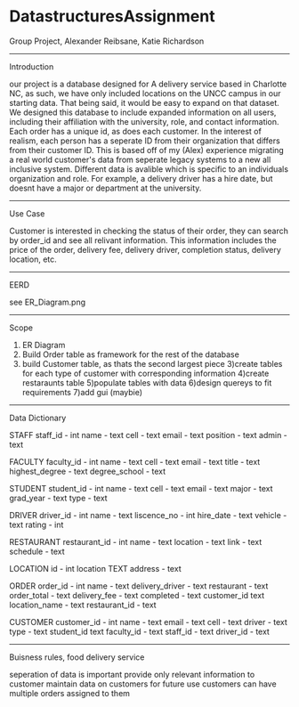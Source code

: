 # DatastructuresAssignment

Group Project, Alexander Reibsane, Katie Richardson

-------------------------------------------------------------------------------------------------------
Introduction

our project is a database designed for A delivery service based in Charlotte NC, as such, we have only included locations on the UNCC campus in our starting data. That being said, it would be easy to expand on that dataset. We designed this database to include expanded information on all users, including their affiliation with the university, role, and contact information. Each order has a unique id, as does each customer. In the interest of realism, each person has a seperate ID from their organization that differs from their customer ID. This is based off of my (Alex) experience migrating a real world customer's data from seperate legacy systems to a new all inclusive system. Different data is avalible which is specific to an individuals organization and role. For example, a delivery driver has a hire date, but doesnt have a major or department at the university.

---------------------------------------------------------------------------------------------------------
Use Case

Customer is interested in checking the status of their order, they can search by order_id and see all relivant information. This information includes the price of the order, delivery fee, delivery driver, completion status, delivery location, etc.

-------------------------------------------------------------------------------------------------------
EERD

see ER_Diagram.png

-----------------------------------------------------------------------------------------------------------------
Scope

1) ER Diagram
2) Build Order table as framework for the rest of the database
2) build Customer table, as thats the second largest piece
3)create tables for each type of customer with corresponding information
4)create restaraunts table
5)populate tables with data
6)design quereys to fit requirements
7)add gui (maybie)

-----------------------------------------------------------------------------------------------
Data Dictionary

STAFF
staff_id -  int
name - text
cell - text
email - text
position - text
admin - text

FACULTY
faculty_id - int
name - text
cell - text
email - text
title - text
highest_degree - text
degree_school - text

STUDENT
student_id - int
name - text
cell - text
email - text
major - text
grad_year - text
type - text

DRIVER
driver_id - int
name - text
liscence_no - int
hire_date - text
vehicle - text
rating - int

RESTAURANT
restaurant_id - int
name - text
location - text
link - text
schedule - text

LOCATION
id - int
location TEXT
address - text

ORDER
order_id - int
name - text
delivery_driver - text
restaurant - text
order_total - text
delivery_fee - text
completed - text
customer_id text
location_name - text
restaurant_id - text

CUSTOMER
customer_id - int
name - text
email - text
cell - text
driver - text
type - text
student_id text
faculty_id - text
staff_id - text
driver_id - text


------------------------------------------------------------------------------------------------------------------------

Buisness rules, food delivery service

seperation of data is important
provide only relevant information to customer
maintain data on customers for future use
customers can have multiple orders assigned to them

